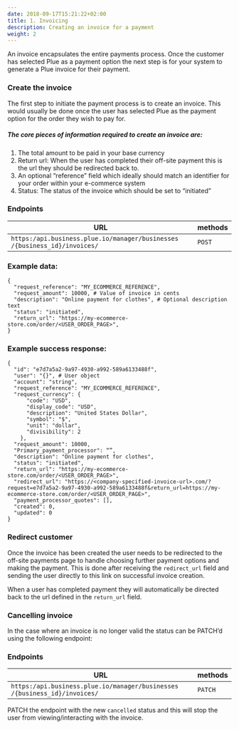 ```yaml
---
date: 2018-09-17T15:21:22+02:00
title: 1. Invoicing
description: Creating an invoice for a payment
weight: 2
---
```


An invoice encapsulates the entire payments process. Once the customer has selected Plue as a payment option the next step is for your system to generate a Plue invoice for their payment.

### Create the invoice
The first step to initiate the payment process is to create an invoice. This would usually be done once the user has selected Plue as the payment option for the order they wish to pay for.

##### The core pieces of information required to create an invoice are:
1. The total amount to be paid in your base currency
2. Return url: When the user has completed their off-site payment this is the url they should be redirected back to.
3. An optional “reference” field which ideally should match an identifier for your order within your e-commerce system
4. Status: The status of the invoice which should be set to “initiated”


### Endpoints
URL | methods
---|---
`​​https:/api.business.plue.io/manager​/businesses​/{business_id}​/invoices​/` | `POST`

### Example data:
```
{
  "request_reference": "MY_ECOMMERCE_REFERENCE",
  "request_amount": 10000, # Value of invoice in cents
  "description": "Online payment for clothes", # Optional description text
  "status": "initiated",
  "return_url": "https://my-ecommerce-store.com/order/<USER_ORDER_PAGE>",
}

```

### Example success response:
```
{
  "id": "e7d7a5a2-9a97-4930-a992-589a6133488f",
  "user": "{}", # User object
  "account": "string",
  "request_reference": "MY_ECOMMERCE_REFERENCE",
  "request_currency": {
      "code": "USD",
      "display_code": "USD",
      "description": "United States Dollar",
      "symbol": "$",
      "unit": "dollar",
      "divisibility": 2
    },
  "request_amount": 10000,
  "Primary_payment_processor": “”,
  "description": "Online payment for clothes",
  "status": "initiated",
  "return_url": "https://my-ecommerce-store.com/order/<USER_ORDER_PAGE>",
  "redirect_url": "https://<company-specified-invoice-url>.com/?request=e7d7a5a2-9a97-4930-a992-589a6133488f&return_url=https://my-ecommerce-store.com/order/<USER_ORDER_PAGE>",
  "payment_processor_quotes": [],
  "created": 0,
  "updated": 0
}
```

### Redirect customer
Once the invoice has been created the user needs to be redirected to the off-site payments page to handle choosing further payment options and making the payment. This is done after receiving the `redirect_url` field and sending the user directly to this link on successful invoice creation.

When a user has completed payment they will automatically be directed back to the url defined in the `return_url` field.


### Cancelling invoice
In the case where an invoice is no longer valid the status can be PATCH’d using the following endpoint:
### Endpoints
URL | methods
---|---
`​https:/api.business.plue.io/manager​/businesses​/{business_id}​/invoices​/` | `PATCH`

PATCH the endpoint with the new `cancelled` status and this will stop the user from viewing/interacting with the invoice.










